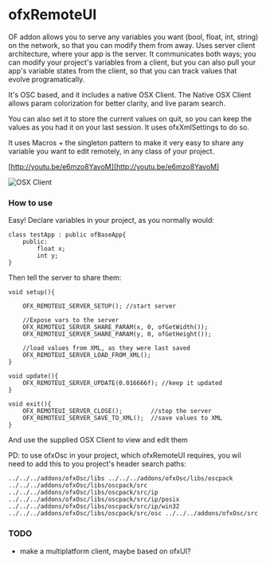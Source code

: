 # ofxRemoteUI


OF addon allows you to serve any variables you want (bool, float, int, string) on the network, so that you can modify them from away. Uses server client architecture, where your app is the server. It communicates both ways; you can modify your project's variables from a client, but you can also pull your app's variable states from the client, so that you can track values that evolve programatically.

It's OSC based, and it includes a native OSX Client. The Native OSX Client allows param colorization for better clarity, and live param search.

You can also set it to store the current values on quit, so you can keep the values as you had it on your last session. It uses ofxXmlSettings to do so.

It uses Macros + the singleton pattern to make it very easy to share any variable you want to edit remotely, in any class of your project. 

[http://youtu.be/e6mzo8YavoM](http://youtu.be/e6mzo8YavoM)

![OSX Client](http://farm4.staticflickr.com/3830/8752916271_f7acc01712_o.png "OSX Client")

### How to use

Easy! Declare variables in your project, as you normally would:

	class testApp : public ofBaseApp{
		public:
			float x;
			int y;
	}

Then tell the server to share them:

	void setup(){	
	
		OFX_REMOTEUI_SERVER_SETUP(); //start server
		
		//Expose vars to the server
		OFX_REMOTEUI_SERVER_SHARE_PARAM(x, 0, ofGetWidth());
		OFX_REMOTEUI_SERVER_SHARE_PARAM(y, 0, ofGetHeight());

		//load values from XML, as they were last saved
		OFX_REMOTEUI_SERVER_LOAD_FROM_XML();
	}
	
	void update(){
		OFX_REMOTEUI_SERVER_UPDATE(0.016666f); //keep it updated
	}
	
	void exit(){
		OFX_REMOTEUI_SERVER_CLOSE();		//stop the server
		OFX_REMOTEUI_SERVER_SAVE_TO_XML();	//save values to XML
	}

And use the supplied OSX Client to view and edit them

PD: to use ofxOsc in your project, which ofxRemoteUI requires, you wil need to add this to you project's header search paths:

    ../../../addons/ofxOsc/libs ../../../addons/ofxOsc/libs/oscpack ../../../addons/ofxOsc/libs/oscpack/src ../../../addons/ofxOsc/libs/oscpack/src/ip ../../../addons/ofxOsc/libs/oscpack/src/ip/posix ../../../addons/ofxOsc/libs/oscpack/src/ip/win32 ../../../addons/ofxOsc/libs/oscpack/src/osc ../../../addons/ofxOsc/src

### TODO

- make a multiplatform client, maybe based on ofxUI?
